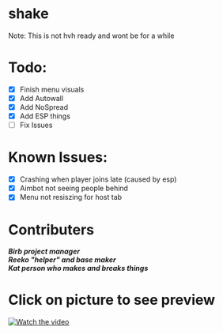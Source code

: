 
# shake

Note: This is not hvh ready and wont be for a while

# Todo:
- [x] Finish menu visuals
- [x] Add Autowall
- [x] Add NoSpread
- [x] Add ESP things
- [ ] Fix Issues

# Known Issues:
- [x] Crashing when player joins late (caused by esp)
- [x] Aimbot not seeing people behind
- [x] Menu not resiszing for host tab

# Contributers
***Birb project manager<br />***
***Reeko "helper" and base maker<br />*** 
***Kat person who makes and breaks things<br />***

# Click on picture to see preview
[![Watch the video](https://i.imgur.com/09uaXVL.png)](https://youtu.be/4qRFJ52xMkE)


